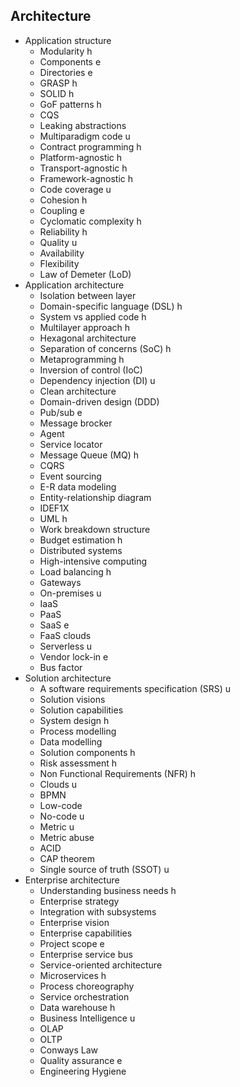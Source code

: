 ## Architecture

- Application structure
  - Modularity h
  - Components e
  - Directories e
  - GRASP h
  - SOLID h
  - GoF patterns h
  - CQS
  - Leaking abstractions
  - Multiparadigm code u
  - Contract programming h
  - Platform-agnostic h
  - Transport-agnostic h
  - Framework-agnostic h
  - Code coverage u
  - Cohesion h
  - Coupling e
  - Cyclomatic complexity h
  - Reliability h
  - Quality u
  - Availability 
  - Flexibility 
  - Law of Demeter (LoD)
- Application architecture
  - Isolation between layer 
  - Domain-specific language (DSL) h
  - System vs applied code h
  - Multilayer approach h
  - Hexagonal architecture
  - Separation of concerns (SoC) h
  - Metaprogramming h
  - Inversion of control (IoC)
  - Dependency injection (DI) u
  - Clean architecture
  - Domain-driven design (DDD)
  - Pub/sub e
  - Message brocker
  - Agent
  - Service locator
  - Message Queue (MQ) h
  - CQRS
  - Event sourcing
  - E-R data modeling
  - Entity-relationship diagram
  - IDEF1X
  - UML h
  - Work breakdown structure
  - Budget estimation h
  - Distributed systems
  - High-intensive computing
  - Load balancing h
  - Gateways
  - On-premises u
  - IaaS
  - PaaS
  - SaaS e
  - FaaS clouds
  - Serverless u
  - Vendor lock-in e
  - Bus factor
- Solution architecture
  - A software requirements specification (SRS) u
  - Solution visions 
  - Solution capabilities
  - System design h
  - Process modelling
  - Data modelling
  - Solution components h
  - Risk assessment h
  - Non Functional Requirements (NFR) h
  - Clouds u
  - BPMN 
  - Low-code
  - No-code u
  - Metric u
  - Metric abuse
  - ACID
  - CAP theorem
  - Single source of truth (SSOT) u
- Enterprise architecture
  - Understanding business needs h
  - Enterprise strategy
  - Integration with subsystems
  - Enterprise vision
  - Enterprise capabilities
  - Project scope e
  - Enterprise service bus
  - Service-oriented architecture
  - Microservices h
  - Process choreography
  - Service orchestration
  - Data warehouse h
  - Business Intelligence u
  - OLAP
  - OLTP
  - Conways Law
  - Quality assurance e
  - Engineering Hygiene
